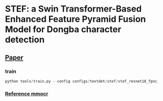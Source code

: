 # STEF: a Swin Transformer-Based Enhanced Feature Pyramid Fusion Model for Dongba character detection

## [Paper](https://doi.org/10.1186/s40494-024-01321-2)

### train
```python
python tools/train.py --config configs/textdet/stef/stef_resnet18_fpnc_1200e_dongba.py
```

### [Reference mmocr](https://github.com/open-mmlab/mmocr)
